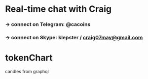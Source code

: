 # Real-time chat with Craig 
### -> connect on Telegram: @cacoins
### -> connect on Skype: klepster / craig07may@gmail.com 

# tokenChart
candles from graphql
